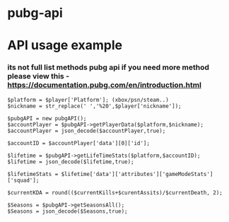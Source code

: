 # pubg-api

# API usage example
### its not full list methods pubg api if you need more method please view this  - https://documentation.pubg.com/en/introduction.html

```
$platform = $player['Platform']; (xbox/psn/steam..)
$nickname = str_replace(' ','%20',$player['nickname']);
            
$pubgAPI = new pubgAPI();
$accountPlayer = $pubgAPI->getPlayerData($platform,$nickname);
$accountPlayer = json_decode($accountPlayer,true);

$accountID = $accountPlayer['data'][0]['id']; 

$lifetime = $pubgAPI->getLifeTimeStats($platform,$accountID);
$lifetime = json_decode($lifetime,true);

$lifetimeStats = $lifetime['data']['attributes']['gameModeStats']['squad'];

$currentKDA = round(($currentKills+$curentAssits)/$currentDeath, 2);

$Seasons = $pubgAPI->getSeasonsAll();
$Seasons = json_decode($Seasons,true);
```
